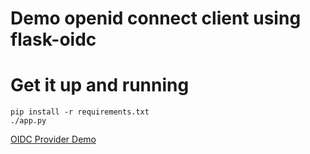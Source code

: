 # Demo openid connect client using flask-oidc

# Get it up and running

```
pip install -r requirements.txt
./app.py
```

[OIDC Provider Demo](https://github.com/nguyendan07/oidc-provider-demo)

